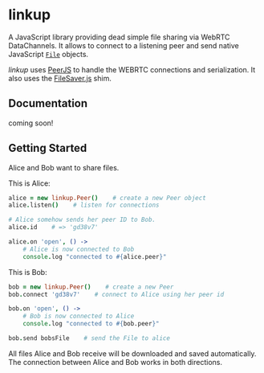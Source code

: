 # linkup

A JavaScript library providing dead simple file sharing via WebRTC DataChannels. It allows to connect to a listening peer and send native JavaScript [`File`](https://developer.mozilla.org/en-US/docs/Web/API/File) objects.

*linkup* uses [PeerJS](https://github.com/peers/peerjs) to handle the WEBRTC connections and serialization. It also uses the [FileSaver.js](https://github.com/eligrey/FileSaver.js) shim.

## Documentation

coming soon!

## Getting Started

Alice and Bob want to share files.

This is Alice:

```coffee
alice = new linkup.Peer()    # create a new Peer object
alice.listen()    # listen for connections

# Alice somehow sends her peer ID to Bob.
alice.id    # => 'gd38v7'

alice.on 'open', () ->
	# Alice is now connected to Bob
	console.log "connected to #{alice.peer}"
```

This is Bob:

```coffee
bob = new linkup.Peer()    # create a new Peer
bob.connect 'gd38v7'    # connect to Alice using her peer id

bob.on 'open', () ->
	# Bob is now connected to Alice
	console.log "connected to #{bob.peer}"

bob.send bobsFile    # send the File to alice
```

All files Alice and Bob receive will be downloaded and saved automatically. The connection between Alice and Bob works in both directions.